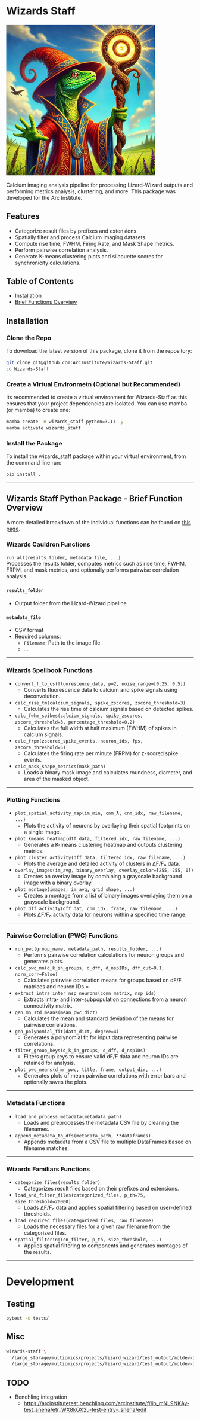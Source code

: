 Wizards Staff
=============

<img src="./img/wizards_staff.png" alt="drawing" width="400"/>


Calcium imaging analysis pipeline for processing Lizard-Wizard outputs and performing metrics analysis, clustering, and more. 
This package was developed for the Arc Institute.

## Features

- Categorize result files by prefixes and extensions.
- Spatially filter and process Calcium Imaging datasets.
- Compute rise time, FWHM, Firing Rate, and Mask Shape metrics.
- Perform pairwise correlation analysis.
- Generate K-means clustering plots and silhouette scores for synchronicity calculations.

## Table of Contents

- [Installation](#installation)
- [Brief Functions Overview](#wizards-staff-python-package---brief-function-overview)

## Installation

### Clone the Repo

To download the latest version of this package, clone it from the repository:

```bash
git clone git@github.com:ArcInstitute/Wizards-Staff.git
cd Wizards-Staff
```

### Create a Virtual Environmetn (Optional but Recommended)

Its recommended to create a virtual environment for Wizards-Staff as this ensures that your project dependencies are isolated. 
You can use mamba (or mamba) to create one:

```bash
mamba create -n wizards_staff python=3.11 -y
mamba activate wizards_staff
```

### Install the Package

To install the wizards_staff package within your virtual environment, from the command line run:

```bash
pip install .
```

---

## Wizards Staff Python Package - Brief Function Overview

A more detailed breakdown of the individual functions can be found on [this page](functions_overview.md).

### Wizards Cauldron Functions

`run_all(results_folder, metadata_file, ...)`  
Processes the results folder, computes metrics such as rise time, FWHM, FRPM, and mask metrics, and optionally performs pairwise correlation analysis.

#### `results_folder`

* Output folder from the Lizard-Wizard pipeline

#### `metadata_file`

* CSV format
* Required columns:
  * `Filename`: Path to the image file
  * ...


---

### Wizards Spellbook Functions

* `convert_f_to_cs(fluorescence_data, p=2, noise_range=[0.25, 0.5])`  
  * Converts fluorescence data to calcium and spike signals using deconvolution.
* `calc_rise_tm(calcium_signals, spike_zscores, zscore_threshold=3)`  
  * Calculates the rise time of calcium signals based on detected spikes.
* `calc_fwhm_spikes(calcium_signals, spike_zscores, zscore_threshold=3, percentage_threshold=0.2)`  
  * Calculates the full width at half maximum (FWHM) of spikes in calcium signals.
* `calc_frpm(zscored_spike_events, neuron_ids, fps, zscore_threshold=5)`  
  * Calculates the firing rate per minute (FRPM) for z-scored spike events.
* `calc_mask_shape_metrics(mask_path)`  
  * Loads a binary mask image and calculates roundness, diameter, and area of the masked object.

---

### Plotting Functions

* `plot_spatial_activity_map(im_min, cnm_A, cnm_idx, raw_filename, ...)`  
  * Plots the activity of neurons by overlaying their spatial footprints on a single image.
* `plot_kmeans_heatmap(dff_data, filtered_idx, raw_filename, ...)`  
  * Generates a K-means clustering heatmap and outputs clustering metrics.
* `plot_cluster_activity(dff_data, filtered_idx, raw_filename, ...)`  
  * Plots the average and detailed activity of clusters in ΔF/F₀ data.
* `overlay_images(im_avg, binary_overlay, overlay_color=[255, 255, 0])`  
  * Creates an overlay image by combining a grayscale background image with a binary overlay.
* `plot_montage(images, im_avg, grid_shape, ...)`  
  * Creates a montage from a list of binary images overlaying them on a grayscale background.
* `plot_dff_activity(dff_dat, cnm_idx, frate, raw_filename, ...)`  
  * Plots ΔF/F₀ activity data for neurons within a specified time range.

---

### Pairwise Correlation (PWC) Functions

* `run_pwc(group_name, metadata_path, results_folder, ...)`  
  * Performs pairwise correlation calculations for neuron groups and generates plots.
* `calc_pwc_mn(d_k_in_groups, d_dff, d_nspIDs, dff_cut=0.1, norm_corr=False)`  
  * Calculates pairwise correlation means for groups based on dF/F matrices and neuron IDs.=
* `extract_intra_inter_nsp_neurons(conn_matrix, nsp_ids)`  
  * Extracts intra- and inter-subpopulation connections from a neuron connectivity matrix.
* `gen_mn_std_means(mean_pwc_dict)`  
  * Calculates the mean and standard deviation of the means for pairwise correlations.
* `gen_polynomial_fit(data_dict, degree=4)`  
  * Generates a polynomial fit for input data representing pairwise correlations.
* `filter_group_keys(d_k_in_groups, d_dff, d_nspIDs)`  
  * Filters group keys to ensure valid dF/F data and neuron IDs are retained for analysis.
* `plot_pwc_means(d_mn_pwc, title, fname, output_dir, ...)`  
  * Generates plots of mean pairwise correlations with error bars and optionally saves the plots.

---

### Metadata Functions

* `load_and_process_metadata(metadata_path)`  
  * Loads and preprocesses the metadata CSV file by cleaning the filenames.
* `append_metadata_to_dfs(metadata_path, **dataframes)`  
  * Appends metadata from a CSV file to multiple DataFrames based on filename matches.

---

### Wizards Familiars Functions

* `categorize_files(results_folder)`  
  * Categorizes result files based on their prefixes and extensions.
* `load_and_filter_files(categorized_files, p_th=75, size_threshold=20000)`  
  * Loads ΔF/F₀ data and applies spatial filtering based on user-defined thresholds.
* `load_required_files(categorized_files, raw_filename)`  
  * Loads the necessary files for a given raw filename from the categorized files.
* `spatial_filtering(cn_filter, p_th, size_threshold, ...)`  
  * Applies spatial filtering to components and generates montages of the results.

---


# Development

## Testing

```bash
pytest -s tests/
```

## Misc

```bash
wizards-staff \
  /large_storage/multiomics/projects/lizard_wizard/test_output/moldev-3d \
  /large_storage/multiomics/projects/lizard_wizard/test_output/moldev-3d/metadata.csv
```

## TODO

* Benchling integration
  * https://arcinstitutetest.benchling.com/arcinstitute/f/lib_mNL9NKAy-test_sneha/etr_WX8kQX2u-test-entry-_sneha/edit
